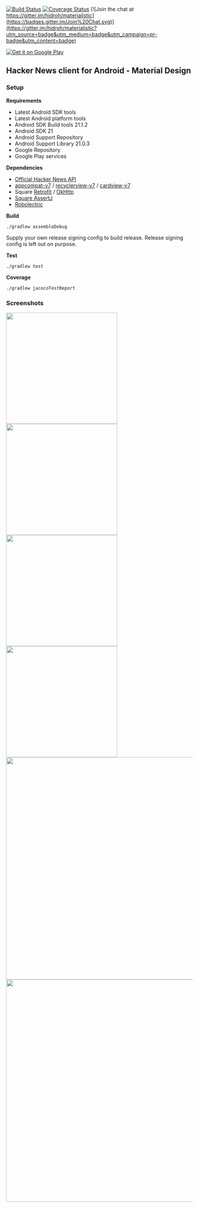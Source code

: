 [![Build Status](https://travis-ci.org/hidroh/materialistic.svg?branch=master)](https://travis-ci.org/hidroh/materialistic) [![Coverage Status](https://coveralls.io/repos/hidroh/materialistic/badge.svg?branch=master)](https://coveralls.io/r/hidroh/materialistic?branch=master) [![Join the chat at https://gitter.im/hidroh/materialistic](https://badges.gitter.im/Join%20Chat.svg)](https://gitter.im/hidroh/materialistic?utm_source=badge&utm_medium=badge&utm_campaign=pr-badge&utm_content=badge)

[![Get it on Google Play](https://developer.android.com/images/brand/en_generic_rgb_wo_45.png)](https://play.google.com/store/apps/details?id=io.github.hidroh.materialistic)

## Hacker News client for Android - Material Design

### Setup
**Requirements**
- Latest Android SDK tools
- Latest Android platform tools
- Android SDK Build tools 21.1.2
- Android SDK 21
- Android Support Repository
- Android Support Library 21.0.3
- Google Repository
- Google Play services

**Dependencies**
- [Official Hacker News API](https://github.com/HackerNews/API)
- [appcompat-v7](https://developer.android.com/tools/support-library/features.html#v7-appcompat) / [recyclerview-v7](https://developer.android.com/tools/support-library/features.html#v7-recyclerview) / [cardview-v7](https://developer.android.com/tools/support-library/features.html#v7-cardview)
- Square [Retrofit](https://github.com/square/retrofit) / [OkHttp](https://github.com/square/okhttp)
- [Square AssertJ](https://github.com/square/assertj-android)
- [Robolectric](https://github.com/robolectric/robolectric)

**Build**

    ./gradlew assembleDebug

Supply your own release signing config to build release. Release signing config is left out on purpose.

**Test**

    ./gradlew test

**Coverage**

    ./gradlew jacocoTestReport

### Screenshots
<img src="assets/screenshot-1.png" width="300px" />
<img src="assets/screenshot-2.png" width="300px" />
<img src="assets/screenshot-3.png" width="300px" />
<img src="assets/screenshot-10.png" width="300px" />
<img src="assets/screenshot-5.png" width="600px" />
<img src="assets/screenshot-11.png" width="600px" />
